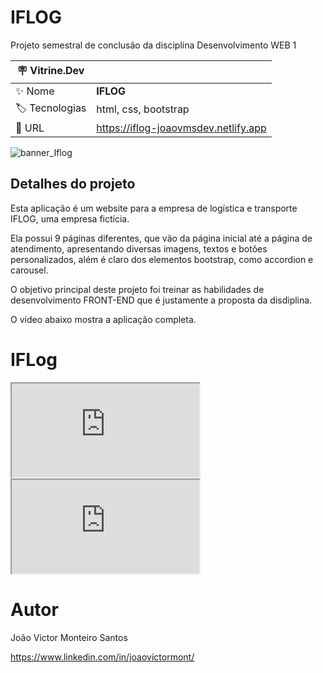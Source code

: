 # IFLOG

Projeto semestral de conclusão da disciplina Desenvolvimento WEB 1

| :placard: Vitrine.Dev |     |
| -------------  | --- |
| :sparkles: Nome        | **IFLOG**
| :label: Tecnologias | html, css, bootstrap
| :rocket: URL         | https://iflog-joaovmsdev.netlify.app

<!-- Inserir imagem com a #vitrinedev ao final do link -->
![banner_Iflog ](https://github.com/user-attachments/assets/1a400321-7788-4b85-bb7d-fb49fe20345e)

## Detalhes do projeto

Esta aplicação é um website para a empresa de logística e transporte IFLOG, uma empresa fictícia.

Ela possui 9 páginas diferentes, que vão da página inicial até a página de atendimento, apresentando diversas imagens, textos e botões personalizados, além é claro dos elementos bootstrap, como accordion e carousel.

O objetivo principal deste projeto foi treinar as habilidades de desenvolvimento FRONT-END que é justamente a proposta da disdiplina.

O vídeo abaixo mostra a aplicação completa.

# IFLog
<!DOCTYPE html>
<html>
<body>
  
  <iframe src="https://drive.google.com/file/d/1SfpJvA4KToruiMd8imIrGdac5lfanDLF/view?usp=drive_link" ></iframe>
  
  <!--aloow full screen add tag -->
  
<iframe allowfullscreen="allowfullscreen" src="https://drive.google.com/file/d/1SfpJvA4KToruiMd8imIrGdac5lfanDLF/view?usp=drive_link" ></iframe>

</body>
</html>

# Autor

João Victor Monteiro Santos

https://www.linkedin.com/in/joaovictormont/
 




